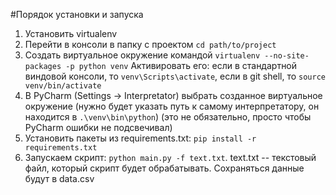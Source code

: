 #Порядок установки и запуска
1. Установить virtualenv
2. Перейти в консоли в папку с проектом `cd path/to/project`
3. Создать виртуальное окружение командой `virtualenv --no-site-packages -p python venv`
    Активировать его: если в стандартной виндовой консоли, то `venv\Scripts\activate`, если в git shell, то `source venv/bin/activate`
4. В PyCharm (Settings -> Interpretator) выбрать созданное виртуальное окружение (нужно будет указать путь к самому
интерпретатору, он находится в `.\venv\bin\python`) (это не обязательно, просто чтобы PyCharm ошибки не подсвечивал)
6. Установить пакеты из requirements.txt: `pip install -r requirements.txt`
7. Запускаем скрипт: `python main.py -f text.txt`. text.txt -- текстовый файл, который скрипт будет обрабатывать.
Сохраняться данные будут в data.csv
